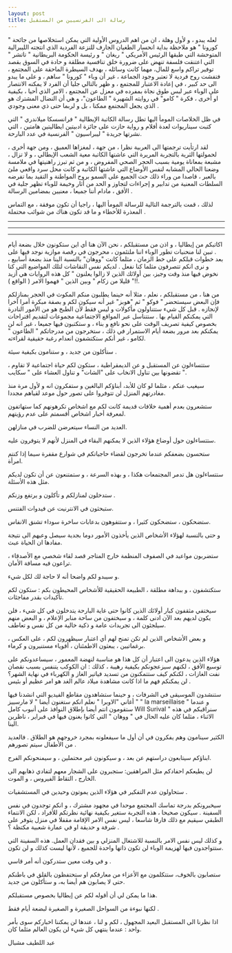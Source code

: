 ```yaml
---
layout: post
title: رسالة الى الفرنسيين من المستقبل
---
```


لعله يبدو ، و لأول وهلة ، ان من اهم الدروس الأولية التي يمكن استخلاصها من جائحة " كورونا " هو ملاحظة بداية انحسار الطغيان الجارف للنزعة الفردية الذي انتجته الليبرالية المتوحشة التي طبقها الرئيس الأمريكي " ريغان " و رئيسة الحكومة البريطانية " تاتشر " التي اعتنقت فلسفة تنهض على ضرورة خلق تنافسية مطلقة و حادة في السوق بقصد توفير تراكم واسع للمال، مهما كانت وسائله ، بهدف السيطرة الماحقة على المجتمع ، فتفشت روح فردية لا تعتبر وجود الجماعة ، غير أن وباء " كورونا " ساهم ، و على ما يبدو الى حد كبير ، في إعادة الاعتبار للمجتمع ، و ظهر بالتالي جليا أن الفرد لا يمكنه الانتصار على الوباء عبر لبس طوق نجاة بمفرده في معزل عن المجتمع ، الامر الذي أحيا ، بكيفية او أخرى ، فكرة " كامو" في روايته الشهيرة " الطاعون"، و هي أن النضال المشترك هو الذي يجعل المجتمع ممكنا ، بل و لربما حتى ذي معنى وجودي .

في ظل الخلاصات المومأ اليها تطل رسالة الكاتبة الإيطالية " فرانسسكا ميلاندري " التي كتبت سيناريوات لعدة أفلام و رواية حازت على جائزة ادبيتين ايطاليتين هامتين ، التي نشرتها جريدة " ليبراسيون " الفرنسية في عدد البارحة.

لقد ارتأيت ترجمتها الى العربية نظرا ، من جهة ، لمغزاها العميق ، ومن جهة أخرى ، لحمولتها الثرية بالتجربة المريرة التي عاشتها الكاتبة معية الشعب الإيطالي ، و لا تزال ، مشبعة بمعاناة يومية بسبب الحجر الصحي المفروض ، و من ثم تبرز راهنيتها في ملامسة وضعنا الحالي المشابه لنفس الأوضاع التي عاشتها الكاتبة و كانت محل سرد واقعي ملئ بالعبر ، قاصدا من وراء ذلك حث الجميع على السمو بروح المواطنة و التقيد بما تفرضه السلطات المعنية من تدابير و إجراءات لتجاوز و الحد من أثار وخيمة للوباء تظهر جلية في الأفق ، مادام أننا جميعا ، معنيين بمضامين الرسالة .

لذلك ، قمت بالترجمة التالية للرسالة المومأ اليها ، راجيا أن تكون موفقة ، مع التماس المعذرة للأخطاء و ما قد تكون هناك من شوائب محتملة .

********

*****

***

اكاتبكم من إيطاليا ، و اذن من مستقبلكم ، نحن الآن هنا أي اين ستكونون خلال بضعة أيام . تبين لنا منحنيات تطور الوباء اننا ملتئمون ، محرجون في رقصة موازية نوجد فيها على بعد خطوات قبلكم على خط الزمان ، مثلما كانت "ووهان" بالنسبة الينا منذ بضعة أسابيع ، و نرى انكم تتصرفون مثلما كنا نفعل . لديكم نفس النقاشات لتلك المواضيع التي كنا نخوض فيها منذ وقت وجيز، بين أولائك الذين لا زالوا يعلنون " كل هذه الروايات هي أزيد قليلا من زكام " وبين الذين " فهموا الامر ( الواقع ) "!!.

من هنا ، من مستقبلكم ، نعلم ، مثلا أنه حينما يطلبون منكم المكوث في الحجر بمنازلكم فإن البعض سيستحضر " فوكو " ثم "هوبز" غير أنه سيكون لكم و بصفة مبكرة أمرا آخرا لإنجازه . قبل كل شيء ستتناولون مأكولات و ليس فقط لأن الطبخ هو من الأمور النادرة التي يمكنكم القيام بها . ستتناسل عبر المواقع الاجتماعية مجموعات لتقديم اقتراحات بخصوص كيفية تصريف الوقت
على نحو نافع و بناء ، و ستكتبون فيها جميعا ، غير انه لن يمكنكم بعد مرور بضعة أيام الاستمرار في ذلك ، ستخرجون من مدرجاتكم " الطاعون " لكامو ، غير أنكم ستكتشفون انعدام رغبة حقيقية لقراءته.

ستأكلون من جديد ، و ستنامون بكيفية سيئة .

ستتساءلون عن المستقبل و عن الديمقراطية ، ستكون لكم حياة اجتماعية لا تقاوم ، تقضونها بين تناول الانخاب على "الشات" و تناول العشاء على " سكايب ".

سيغيب عنكم ، مثلما لو كان للأبد، أبناؤكم البالغين و ستفكرون انه و لأول مرة منذ مغادرتهم المنزل لن تتوفروا على تصور حول موعد لقياهم مجددا.

ستشعرون بعدم أهمية خلافات قديمة كانت لكم مع اشخاص تكرهونهم كما ستهاتفون لمعرفة أخبار اشخاص أقسمتم على عدم رؤيتهم.

العديد من النساء سيتعرضن للضرب في منازلهن.

ستتساءلون حول أوضاع هؤلاء الذين لا يمكنهم البقاء في المنزل لأنهم لا يتوفرون عليه.

ستحسون بضعفكم عندما تخرجون لقضاء حاجياتكم في شوارع مقفرة سيما إذا كنتم امرأة.

ستتساءلون هل تدمر المجتمعات هكذا ، و بهذه السرعة ، و ستمتنعون عن أن تكون لديكم مثل هذه الأسئلة.

ستدخلون لمنازلكم و تأكلون و يرتفع وزنكم .

ستبحثون في الانترنيت عن فيدوات الفتنس.

ستضحكون ، ستضحكون كثيرا ، و ستتفوهون بدعابات ساخرة سوداء تشنق الانفاس.

و حتى بالنسبة لهؤلاء الأشخاص الذين يأخذون الأمور دوما بجدية سيصل وعيهم الى نتيجة مفادها ان الحياة عبث.

ستضربون مواعيد في الصفوف المنظمة خارج المتاجر قصد لقاء شخصي مع الأصدقاء ، تراعون فيه مسافة الأمان.

و سيبدو لكم واضحا أنه لا حاجة لك لكل شيء.

ستكتشفون ، و ببداهة مطلقة ، الطبيعة الحقيقية للأشخاص المحيطون بكم : ستكون لكم تأكيدات بقدر مفاجئات.

سيختفي مثقفون كبار أولائك الذين كانوا حتى غاية البارحة يتدخلون في كل شيء ، فلن يكون لديهم بعد الآن ادنى كلمة ، و سيختفون من ساحة منابر الإعلام ، و البعض منهم سيلجئون الى تجريدات عامة و ذكية خالية من كل نفس و تعاطف.

و بعض الأشخاص الذين لم تكن تمنح لهم أي اعتبار سيظهرون لكم ، على العكس ، برغماتيين ، يبعثون الاطمئنان ، أقوياء مستنيرون و كرماء.

هؤلاء الذين يدعون الى اعتبار أن كل هذا هو مناسبة لنهضة المعمور ، سيساعدونكم على توسيع الأفق ، لكنهم سيزعجونكم بكيفية رهيبة ، كذلك : ان الكوكب يتنفس بسبب نقصان نفت الغازات ، لكنكم كيف ستتمكنون من تسديد فياتير الغاز و الكهرباء في نهاية الشهر؟ لن يمكنكم فهم ما اذا كانت مشاهدة ميلاد عالم الغد هو امر عظيم أو بئيس .

ستنشدون الموسيقى في الشرفات ، و حينما ستشاهدون مقاطع الفيديو التي انشدنا فيها أغاني "الاوبرا " نعلم انكم ستغنون أيضا " لا مارسييز " " la marseillaise " و عندما ستقومون انتم أيضا بإطلاق النوافذ على أنبوب كامل Will Surival " سنراقبكم في هذه الاثناء ، مثلما كان عليه الحال في " ووهان " التي كانوا يغنون فيها في فبراير ، ناظرين الينا.

الكثير سينامون وهم يفكرون في أن أول ما سيفعلونه بمجرد خروجهم هو الطلاق . فالعديد من الأطفال سيتم تصورهم .

ابناؤكم سيتابعون دراستهم عن بعد ، و سيكونون غير محتملين ، و سيمنحونكم الفرح.

لن يطيعكم احفادكم مثل المراهقين: ستجبرون على الشجار معهم لتفادي ذهابهم الى الخارج ، التقاط الفيروس ، و الموت.

ستحاولون عدم التفكير في هؤلاء الذين يموتون وحيدين في المستشفيات .

سيخبرونكم بدرجة تماسك المجتمع موحدا في مجهود مشترك ، و انكم توجدون في نفس السفينة . سيكون صحيحا ، هذه التجربة ستغير بكيفية نهائية نظرتكم للأفراد ، لكن الانتماء الطبقي سيقيم مع ذلك فارقا شاسعا ، ليس نفس الامر الإقامة مقفلا في منزل يتوفر على شرفة و حديقة او في عمارة شعبية مكتظة ؟ .

و كذلك ليس نفس الامر بالنسبة للاشتغال المنزلي و بين فقدان العمل. هذه السفينة التي ستتواجدون فيها لهزيمة الوباء لن تكون ذاتها واحدة للجميع ، لأنها ليست كذلك و لن تكون.

و في وقت معين ستدركون أنه أمر قاسي .

ستصابون بالخوف، ستتكلمون مع الأعزاء من معارفكم او ستحتفظون بالقلق في باطنكم حتى لا يصابون هم أيضا به،
و ستأكلون من جديد.

هذا ما يمكن لي أن أقوله لكم عن إيطاليا بخصوص مستقبلكم.

لكنها نبوءة من السواحل الصغيرة و الصغيرة لبضعة أيام فقط .

اذا نظرنا الى المستقبل البعيد المجهول ، لكم و لنا ، عندها لن يمكننا اخباركم سوى بأمر واحد : عندما ينتهي كل شيء لن يكون العالم مثلما كان.

عبد اللطيف مشبال
